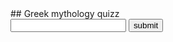 <title>Greek mythology quizz</title>
## Greek mythology quizz

<section>
</section>
<input type="text" id="textInput">
<button type="submit" id="click">submit</button>

<p id="yesNo"></p>

<p id="para"></p>

<script>
		const section = document.querySelector('section');
		var requestURL = 'greek_myth_data.json';
		var request = new XMLHttpRequest();
		var score = 0;
		var button = document.getElementById("click");
		var yesOrNo = document.getElementById("yesNo");
		var numberOfQues = 20;

		request.open('GET', requestURL);
		request.responseType = 'json';
		request.send();

		function randomNumFunc(maxi) {
			return Math.floor(Math.random() * maxi);
		}

		request.onload = function() {
			var caracters = request.response;
			populateSection(caracters);
		}
		function populateSection(jsonObj) {
			var questions = 0;
			var randomCaracter = randomNumFunc(jsonObj['caracters'].length);
			caracter = Object.getOwnPropertyNames(jsonObj['caracters'][randomCaracter])
			var randomRelation = caracter[randomNumFunc(caracter.length)];

			if(randomRelation === "name") {
				while(randomRelation === "name") {
					var randomRelation = caracter[randomNumFunc(caracter.length)];

				}
			}

			var answer = jsonObj['caracters'][randomCaracter][randomRelation];
			var myPara = document.createElement('p');
			myPara.textContent = "Who is the " + randomRelation + " of " + jsonObj['caracters'][randomCaracter].name + "?";
			section.appendChild(myPara);
			function myFunc() {
				
				function wikipedia() {
    					var requestURL = "https://en.wikipedia.org/api/rest_v1/page/summary/" + answer;
    					var request = new XMLHttpRequest();

    					request.open("GET", requestURL);
    					request.responseType = "json";
    					request.send();
    					request.onload = function() {
						var extract = request.response;
						console.log(extract)
						document.getElementById("para").textContent = extract.extract;
	  				}
  				}
				wikipedia()
				questions ++
				var txtBox = document.getElementById("textInput").value;
				if(txtBox === answer && questions < numberOfQues) {
					score ++;
					yesOrNo.innerHTML = "Bravo!<br>Your score is: " + score + "/" + questions;
				} else if(questions < numberOfQues) {
					yesOrNo.innerHTML = "It was " + answer + ". Try again. <br> Your score is: " + score + "/" + questions;
				} else {
					yesOrNo.innerHTML = "";
				}
				document.getElementById("textInput").value = '';

				if(questions < numberOfQues){
					randomCaracter = randomNumFunc(jsonObj['caracters'].length);
					caracter = Object.getOwnPropertyNames(jsonObj['caracters'][randomCaracter]);
					randomRelation = caracter[randomNumFunc(caracter.length)];
					if(randomRelation === "name") {
						while(randomRelation === "name") {
							var randomRelation = caracter[randomNumFunc(caracter.length)];
						}
					}

					answer = jsonObj['caracters'][randomCaracter][randomRelation];

					oldPara = document.querySelector('p');
					var myPara = document.createElement('p');
					myPara.textContent = "Who is the " + randomRelation + " of " + jsonObj['caracters'][randomCaracter].name + "?";
					// section.replaceChild(myPara, oldPara);
				}
				else {
					oldPara = document.querySelector('p');
					var myPara = document.createElement('p');
					myPara.textContent = "You finished! You did " + score + " on " + numberOfQues;
				}
				section.replaceChild(myPara, oldPara);
				}
				input = document.getElementById("textInput");
				input.addEventListener("keyup", function(event) {
					if (event.keyCode === 13) {
 						event.preventDefault();
  					document.getElementById("click").click();
 					}
				});
			button.addEventListener("click", myFunc);
		}
	</script>
